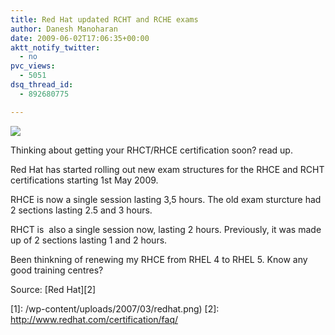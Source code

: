```yaml
---
title: Red Hat updated RCHT and RCHE exams
author: Danesh Manoharan
date: 2009-06-02T17:06:35+00:00
aktt_notify_twitter:
  - no
pvc_views:
  - 5051
dsq_thread_id:
  - 892680775

---
```

![](/wp-content/uploads/2007/03/redhat.png)

Thinking about getting your RHCT/RHCE certification soon? read up.

Red Hat has started rolling out new exam structures for the RHCE and RCHT certifications starting 1st May 2009.

RHCE is now a single session lasting 3,5 hours. The old exam sturcture had 2 sections lasting 2.5 and 3 hours.

RHCT is  also a single session now, lasting 2 hours. Previously, it was made up of 2 sections lasting 1 and 2 hours.

Been thinkning of renewing my RHCE from RHEL 4 to RHEL 5. Know any good training centres?

Source: [Red Hat][2]

 [1]: /wp-content/uploads/2007/03/redhat.png)
 [2]: http://www.redhat.com/certification/faq/